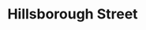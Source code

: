 ---
categories:
- '1960'
events:
- audio_id: null
  building: Hillsborough Street
  categories: hillsborough-street
  description: Baxley's on Hillsborough Street became the first restaurant near NC
    State to serve African-Americans.
  event_decade: '1960'
  event_id: '85'
  excerpt: Baxley's on Hillsborough Street became the first restaurant near NC State
    to serve African-Americans.
  iiif_crop: null
  image id (orig): mc00336_HillsboroughStreet-Feb2009
  image_caption: null
  image_id: mc00336_HillsboroughStreet-Feb2009
  image_type: null
  redirect_from: /events/15/index.html
  start_date: 01/01/1966
  title: Integration on Hillsborough Street
  year: '1966'
- audio_id: null
  building: Hillsborough Street
  categories: hillsborough-street
  description: Student Government passed a resolution calling for racial integration
    of public facilities in Raleigh. This is followed by a similar resolution from
    the Faculty Senate. Student Government formed the Human Relations Committee to
    write letters to area merchants.
  event_decade: '1960'
  event_id: '86'
  excerpt: Student Government passed a resolution calling for racial integration of
    public facilities in Raleigh. This is followed by a similar resolution from the
    Faculty Senate. Student Government formed the Human Relations Committee to write
    letters to area merchants.
  iiif_crop: null
  image id (orig): mc00336_HillsboroughStreet-Feb2009
  image_caption: null
  image_id: mc00336_HillsboroughStreet-Feb2009
  image_type: null
  redirect_from: /events/14/index.html
  start_date: 01/01/1963
  title: Students and Faculty Call for Raleigh Integration
  year: '1963'
lat: '35.787773'
layout: post
lng: '-78.668037'
order: 33
permalink: places/hillsborough-street/
place: hillsborough-street
title: Hillsborough Street

---